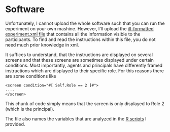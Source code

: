 # Software 

Unfortunately, I cannot upload the whole software such that you can run the experiment on your own mashine. However, I'll upload the [ill-formatted experiment.xml file](https://github.com/Howquez/The-hidden-Benefits-of-Monitoring/blob/master/Software/experiment.xml) that contains all the information visible to the participants. To find and read the instructions within this file, you do not need much prior knowledge in xml.

It suffices to understand, that the instructions are displayed on several screens and that these screens are sometimes displayed under certain conditions. Most importantly, agents and principals have differently framed instructions which are displayed to their specific role. For this reasons there are some conditions like 
```
<screen condition="#[ Self.Role == 2 ]#">
....
</screen>
``` 
This chunk of code simply means that the screen is only displayed to Role 2 (which is the principal).

The file also names the variables that are analyzed in the [R scripts](https://github.com/Howquez/The-hidden-Benefits-of-Monitoring/tree/master/R_Scripts) I provided.
